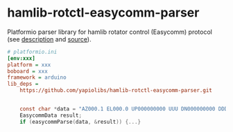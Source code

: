 # hamlib-rotctl-easycomm-parser
Platformio parser library for hamlib rotator control (Easycomm) protocol (see
[description](https://github.com/Hamlib/Hamlib/tree/master/rotators/easycomm/easycomm.txt) and
[source](https://github.com/Hamlib/Hamlib/tree/master/rotators/easycomm/easycomm.c)).


```ini
# platformio.ini
[env:xxx]
platform = xxx
boboard = xxx
framework = arduino
lib_deps =
	https://github.com/yapiolibs/hamlib-rotctl-easycomm-parser.git
```

```c

    const char *data = "AZ000.1 EL000.0 UP000000000 UUU DN000000000 DDD";
    EasycommData result;
    if (easycommParse(data, &result)) {...}
```

